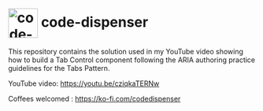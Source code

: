 <h1>
<img src="https://github.com/code-dispenser.png" align="center" height="60px" alt="code-dispenser icon" /> code-dispenser
</h1>

This repository contains the solution used in my YouTube video showing how to build a Tab Control component following the ARIA authoring practice guidelines for the Tabs Pattern.

YouTube video: https://youtu.be/cziqkaTERNw

Coffees welcomed : https://ko-fi.com/codedispenser
